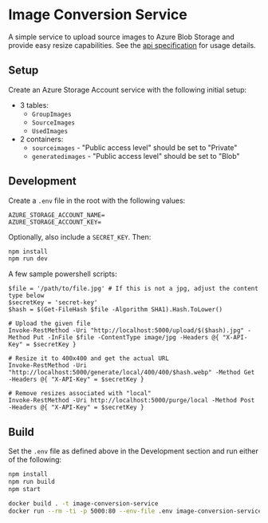 # Image Conversion Service

A simple service to upload source images to Azure Blob Storage and provide easy
resize capabilities. See the [api specification](./api.yaml) for usage details.

## Setup

Create an Azure Storage Account service with the following initial setup:

- 3 tables:
  - `GroupImages`
  - `SourceImages`
  - `UsedImages`
- 2 containers:
  - `sourceimages` - "Public access level" should be set to "Private"
  - `generatedimages` - "Public access level" should be set to "Blob"

## Development

Create a `.env` file in the root with the following values:

```
AZURE_STORAGE_ACCOUNT_NAME=
AZURE_STORAGE_ACCOUNT_KEY=
```

Optionally, also include a `SECRET_KEY`. Then:

```sh
npm install
npm run dev
```

A few sample powershell scripts:

```pwsh
$file = '/path/to/file.jpg' # If this is not a jpg, adjust the content type below
$secretKey = 'secret-key'
$hash = $(Get-FileHash $file -Algorithm SHA1).Hash.ToLower()

# Upload the given file
Invoke-RestMethod -Uri "http://localhost:5000/upload/$($hash).jpg" -Method Put -InFile $file -ContentType image/jpg -Headers @{ "X-API-Key" = $secretKey }

# Resize it to 400x400 and get the actual URL
Invoke-RestMethod -Uri "http://localhost:5000/generate/local/400/400/$hash.webp" -Method Get -Headers @{ "X-API-Key" = $secretKey }

# Remove resizes associated with "local"
Invoke-RestMethod -Uri http://localhost:5000/purge/local -Method Post -Headers @{ "X-API-Key" = $secretKey }
```

## Build

Set the `.env` file as defined above in the Development section and run either of the following:

```sh
npm install
npm run build
npm start
```

```sh
docker build . -t image-conversion-service
docker run --rm -ti -p 5000:80 --env-file .env image-conversion-service
```
